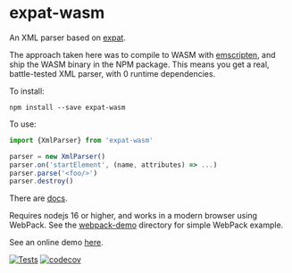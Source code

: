 # expat-wasm

An XML parser based on [expat](https://github.com/libexpat/libexpat).

The approach taken here was to compile to WASM with
[emscripten](https://emscripten.org/), and ship the WASM binary in the NPM
package.  This means you get a real, battle-tested XML parser, with 0 runtime
dependencies.

To install:

    npm install --save expat-wasm

To use:

```js
import {XmlParser} from 'expat-wasm'

parser = new XmlParser()
parser.on('startElement', (name, attributes) => ...)
parser.parse('<foo/>')
parser.destroy()
```

There are [docs](https://hildjj.github.io/expat-wasm/).

Requires nodejs 16 or higher, and works in a modern browser using WebPack.  See
the [webpack-demo](https://github.com/hildjj/expat-wasm/tree/master/webpack-demo)
directory for simple WebPack example.

See an online demo [here](https://hildjj.github.io/expat-wasm/webpack-demo).

[![Tests](https://github.com/hildjj/expat-wasm/actions/workflows/node.js.yml/badge.svg)](https://github.com/hildjj/expat-wasm/actions/workflows/node.js.yml)
[![codecov](https://codecov.io/gh/hildjj/expat-wasm/branch/master/graph/badge.svg?token=GQ5IHsZb8S)](https://codecov.io/gh/hildjj/expat-wasm)
